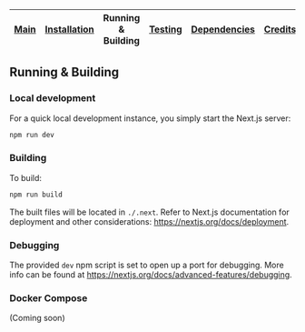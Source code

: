 
| [Main](README.md) | [Installation](installation.md) | Running &amp; Building | [Testing](testing.md) | [Dependencies](dependencies.md) | [Credits](credits.md) |
|------|-------|-------|--------|--------|-------|

## Running &amp; Building

### Local development

For a quick local development instance, you simply start the Next.js server:
```bash
npm run dev
```

### Building

To build:
```bash
npm run build
```

The built files will be located in `./.next`. Refer to Next.js documentation for
deployment and other considerations: https://nextjs.org/docs/deployment.

### Debugging

The provided `dev` npm script is set to open up a port for debugging. More info
can be found at https://nextjs.org/docs/advanced-features/debugging.

### Docker Compose

(Coming soon)
